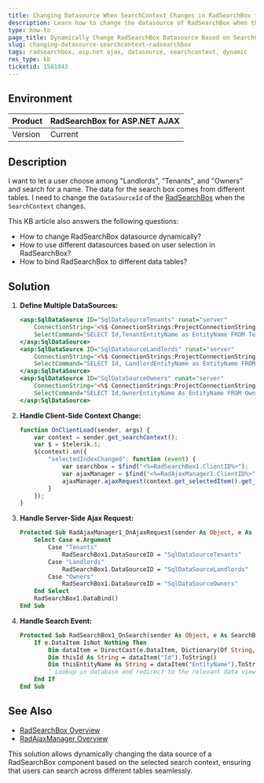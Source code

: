 ```yaml
---
title: Changing Datasource When SearchContext Changes in RadSearchBox for ASP.NET AJAX
description: Learn how to change the datasource of RadSearchBox when the SearchContext changes to allow users to search different tables dynamically.
type: how-to
page_title: Dynamically Change RadSearchBox Datasource Based on SearchContext
slug: changing-datasource-searchcontext-radsearchbox
tags: radsearchbox, asp.net ajax, datasource, searchcontext, dynamic
res_type: kb
ticketid: 1581043
---
```


## Environment

| Product | RadSearchBox for ASP.NET AJAX |
| --- | --- |
| Version | Current |

## Description

I want to let a user choose among "Landlords", "Tenants", and "Owners" and search for a name. The data for the search box comes from different tables. I need to change the `DataSourceId` of the [RadSearchBox](https://docs.telerik.com/devtools/aspnet-ajax/controls/searchbox/overview) when the `SearchContext` changes.

This KB article also answers the following questions:
- How to change RadSearchBox datasource dynamically?
- How to use different datasources based on user selection in RadSearchBox?
- How to bind RadSearchBox to different data tables?

## Solution

1. **Define Multiple DataSources:**

    ```asp
    <asp:SqlDataSource ID="SqlDataSourceTenants" runat="server"
        ConnectionString="<%$ ConnectionStrings:ProjectConnectionString %>"
        SelectCommand="SELECT Id,TenantEntityName as EntityName FROM TenantEntities">
    </asp:SqlDataSource>
    <asp:SqlDataSource ID="SqlDataSourceLandlords" runat="server"
        ConnectionString="<%$ ConnectionStrings:ProjectConnectionString %>"
        SelectCommand="SELECT Id, LandlordEntityName as EntityName FROM LandlordEntities">
    </asp:SqlDataSource>
    <asp:SqlDataSource ID="SqlDataSourceOwners" runat="server"
        ConnectionString="<%$ ConnectionStrings:ProjectConnectionString %>"
        SelectCommand="SELECT Id,OwnerEntityName As EntityName FROM OwnerEntities">
    </asp:SqlDataSource>
    ```

2. **Handle Client-Side Context Change:**

    ```javascript
    function OnClientLoad(sender, args) {
        var context = sender.get_searchContext();
        var $ = $telerik.$;
        $(context).on({
            "selectedIndexChanged": function (event) {
                var searchbox = $find("<%=RadSearchBox1.ClientID%>");
                var ajaxManager = $find("<%=RadAjaxManager1.ClientID%>");
                ajaxManager.ajaxRequest(context.get_selectedItem().get_text());
            }
        });
    }
    ```

3. **Handle Server-Side Ajax Request:**

    ```vb
    Protected Sub RadAjaxManager1_OnAjaxRequest(sender As Object, e As AjaxRequestEventArgs)
        Select Case e.Argument
            Case "Tenants"
                RadSearchBox1.DataSourceID = "SqlDataSourceTenants"
            Case "Landlords"
                RadSearchBox1.DataSourceID = "SqlDataSourceLandlords"
            Case "Owners"
                RadSearchBox1.DataSourceID = "SqlDataSourceOwners"
        End Select
        RadSearchBox1.DataBind()
    End Sub
    ```

4. **Handle Search Event:**

    ```vb
    Protected Sub RadSearchBox1_OnSearch(sender As Object, e As SearchBoxEventArgs)
        If e.DataItem IsNot Nothing Then
            Dim dataItem = DirectCast(e.DataItem, Dictionary(Of String, Object))
            Dim thisId As String = dataItem("Id").ToString()
            Dim thisEntityName As String = dataItem("EntityName").ToString()
            ' Lookup in database and redirect to the relevant data view / edit page
        End If
    End Sub
    ```

## See Also

- [RadSearchBox Overview](https://docs.telerik.com/devtools/aspnet-ajax/controls/searchbox/overview)
- [RadAjaxManager Overview](https://docs.telerik.com/devtools/aspnet-ajax/controls/ajaxmanager/overview)

This solution allows dynamically changing the data source of a RadSearchBox component based on the selected search context, ensuring that users can search across different tables seamlessly.
